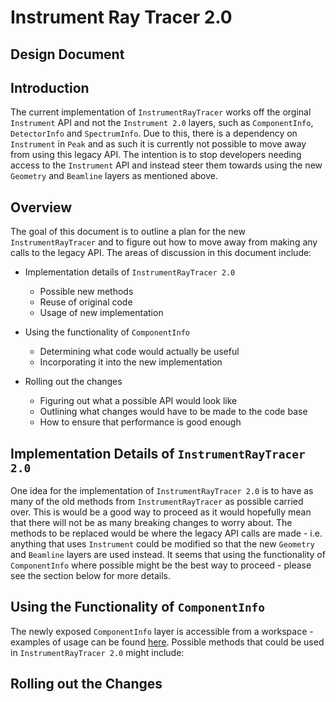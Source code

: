 # Instrument Ray Tracer 2.0
## Design Document

## Introduction
The current implementation of `InstrumentRayTracer` works off the orginal `Instrument` API and not the `Instrument 2.0` layers, such as `ComponentInfo`, `DetectorInfo` and `SpectrumInfo`. Due to this, there is a dependency on `Instrument` in `Peak` and as such it is currently not possible to move away from using this legacy API. The intention is to stop developers needing access to the `Instrument` API and instead steer them towards using the new `Geometry` and `Beamline` layers as mentioned above.

## Overview
The goal of this document is to outline a plan for the new `InstrumentRayTracer` and to figure out how to move away from making any calls to the legacy API. The areas of discussion in this document include:

 * Implementation details of `InstrumentRayTracer 2.0`
   * Possible new methods
   * Reuse of original code
   * Usage of new implementation
     
 * Using the functionality of `ComponentInfo`
   * Determining what code would actually be useful
   * Incorporating it into the new implementation
   
 * Rolling out the changes
   * Figuring out what a possible API would look like 
   * Outlining what changes would have to be made to the code base
   * How to ensure that performance is good enough
 
## Implementation Details of `InstrumentRayTracer 2.0`
One idea for the implementation of `InstrumentRayTracer 2.0` is to have as many of the old methods from `InstrumentRayTracer` as possible carried over. This is would be a good way to proceed as it would hopefully mean that there will not be as many breaking changes to worry about. The methods to be replaced would be where the legacy API calls are made - i.e. anything that uses `Instrument` could be modified so that the new `Geometry` and `Beamline` layers are used instead. It seems that using the functionality of `ComponentInfo` where possible might be the best way to proceed - please see the section below for more details.

## Using the Functionality of `ComponentInfo`
The newly exposed `ComponentInfo` layer is accessible from a workspace - examples of usage can be found [here](). Possible methods that could be used in `InstrumentRayTracer 2.0` might include:

## Rolling out the Changes


